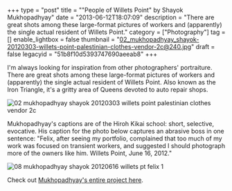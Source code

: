 +++
type = "post"
title = "\"People of Willets Point\" by Shayok Mukhopadhyay"
date = "2013-06-12T18:07:09"
description = "There are great shots among these large-format pictures of workers and (apparently) the single actual resident of Willets Point."
category = ["Photography"]
tag = []
enable_lightbox = false
thumbnail = "02_mukhopadhyay_shayok-20120303-willets-point-palestinian-clothes-vendor-2c@240.jpg"
draft = false
legacyid = "51b8f10d5393747690aeeab8"
+++

<p>I'm always looking for inspiration from other photographers' portraiture. There are great shots among these large-format pictures of workers and (apparently) the single actual resident of Willets Point. Also known as the Iron Triangle, it's a gritty area of Queens devoted to auto repair shops.</p>
<p><img style="display:block; margin-left:auto; margin-right:auto;" src="02_mukhopadhyay_shayok-20120303-willets-point-palestinian-clothes-vendor-2c.jpg" alt="02 mukhopadhyay shayok 20120303 willets point palestinian clothes vendor 2c" title="02 mukhopadhyay shayok 20120303 willets point palestinian clothes vendor 2c" border="0"   /></p>
<p>Mukhopadhyay's captions are of the Hiroh Kikai school: short, selective, evocative. His caption for the photo below captures an abrasive boss in one sentence: "Felix, after seeing my portfolio, complained that too much of my work was focused on transient workers, and suggested I should photograph more of the owners like him. Willets Point, June 16, 2012."</p>
<p><img style="display:block; margin-left:auto; margin-right:auto;" src="08_mukhopadhyay_shayok-20120616-willets-pt-felix-1.jpg" alt="08 mukhopadhyay shayok 20120616 willets pt felix 1" title="08 mukhopadhyay shayok 20120616 willets pt felix 1" border="0"   /></p>
<p>Check out <a href="http://www.shayok.com/willets-point/">Mukhopadhyay's entire project here</a>.</p>
